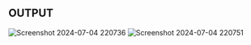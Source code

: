## OUTPUT
![Screenshot 2024-07-04 220736](https://github.com/mugil24/CSS-Advanced-Project/assets/145928968/278578bb-5c7a-4d46-9c05-9b7659c70250)
![Screenshot 2024-07-04 220751](https://github.com/mugil24/CSS-Advanced-Project/assets/145928968/83f05b30-c74d-4978-98fa-6c62812c4f87)
